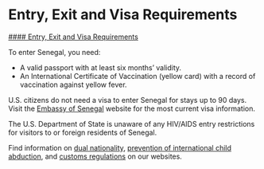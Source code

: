 # Entry, Exit and Visa Requirements

[#### Entry, Exit and Visa Requirements](javascript:void(0); "Entry, Exit and Visa Requirements")

To enter Senegal, you need:

* A valid passport with at least six months’ validity.
* An International Certificate of Vaccination (yellow card) with a record of vaccination against yellow fever.

U.S. citizens do not need a visa to enter Senegal for stays up to 90 days. Visit the [Embassy of Senegal](https://sn.usembassy.gov/) website for the most current visa information.

The U.S. Department of State is unaware of any HIV/AIDS entry restrictions for visitors to or foreign residents of Senegal.

Find information on [dual nationality](https://travel.state.gov/content/travel/en/international-travel/before-you-go/travelers-with-special-considerations/Dual-Nationality-Travelers.html), [prevention of international child abduction](https://www.cbp.gov/travel/international-child-abduction-prevention-and-return-act), and [customs regulations](https://www.trade.gov/country-commercial-guides/senegal-customs-regulations) on our websites.